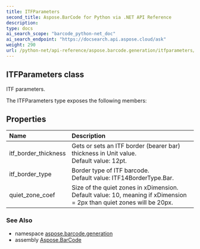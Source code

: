 ```yaml
---
title: ITFParameters
second_title: Aspose.BarCode for Python via .NET API Reference
description: 
type: docs
ai_search_scope: "barcode_python-net_doc"
ai_search_endpoint: "https://docsearch.api.aspose.cloud/ask"
weight: 290
url: /python-net/api-reference/aspose.barcode.generation/itfparameters/
---
```


## ITFParameters class

ITF parameters.

The ITFParameters type exposes the following members:
## Properties
| Name | Description |
| :- | :- |
|itf_border_thickness|Gets or sets an ITF border (bearer bar) thickness in Unit value.<br/>            Default value: 12pt.|
|itf_border_type|Border type of ITF barcode.<br/>            Default value: ITF14BorderType.Bar.|
|quiet_zone_coef|Size of the quiet zones in xDimension.<br/>            Default value: 10, meaning if xDimension = 2px than quiet zones will be 20px.|

### See Also

* namespace [aspose.barcode.generation](/barcode/python-net/api-reference/aspose.barcode.generation/)
* assembly [Aspose.BarCode](/barcode/python-net/api-reference/)

